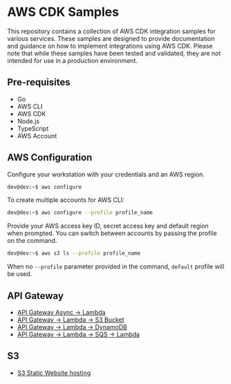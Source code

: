 # AWS CDK Samples

This repository contains a collection of AWS CDK integration samples for various services. These samples are designed to provide documentation and guidance on how to implement integrations using AWS CDK. Please note that while these samples have been tested and validated, they are not intended for use in a production environment.

## Pre-requisites
* Go
* AWS CLI
* AWS CDK
* Node.js
* TypeScript
* AWS Account

## AWS Configuration
Configure your workstation with your credentials and an AWS region.
```bash
dev@dev:~$ aws configure
```

To create multiple accounts for AWS CLI:
```bash
dev@dev:~$ aws configure --profile profile_name
```

Provide your AWS access key ID, secret access key and default region when prompted. You can switch between accounts by passing the profile on the command.
```bash
dev@dev:~$ aws s3 ls --profile profile_name
```

When no `--profile` parameter provided in the command, `default` profile will be used.

## API Gateway
* [API Gateway Async → Lambda](api-gateway/api-gateway-async-lambda/README.md)
* [API Gateway → Lambda → S3 Bucket](api-gateway/api-gateway-lambda-s3/README.md)
* [API Gateway → Lambda → DynamoDB](api-gateway/api-gateway-lambda-dynamodb/README.md)
* [API Gateway → Lambda → SQS → Lambda](api-gateway/api-gateway-lambda-sqs/README.md)

## S3
* [S3 Static Website hosting](s3/s3-website/README.md)